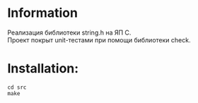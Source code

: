 # Information
 
Реализация библиотеки string.h на ЯП С. \
Проект покрыт unit-тестами при помощи библиотеки check.

# Installation:
``` 
cd src
make
```
